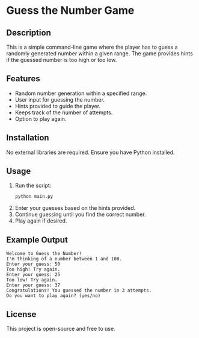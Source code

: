 # Guess the Number Game

## Description
This is a simple command-line game where the player has to guess a randomly generated number within a given range. The game provides hints if the guessed number is too high or too low.

## Features
- Random number generation within a specified range.
- User input for guessing the number.
- Hints provided to guide the player.
- Keeps track of the number of attempts.
- Option to play again.

## Installation
No external libraries are required. Ensure you have Python installed.

## Usage
1. Run the script:
   ```sh
   python main.py
   ```
2. Enter your guesses based on the hints provided.
3. Continue guessing until you find the correct number.
4. Play again if desired.

## Example Output
```
Welcome to Guess the Number!
I'm thinking of a number between 1 and 100.
Enter your guess: 50
Too high! Try again.
Enter your guess: 25
Too low! Try again.
Enter your guess: 37
Congratulations! You guessed the number in 3 attempts.
Do you want to play again? (yes/no)
```

## License
This project is open-source and free to use.

